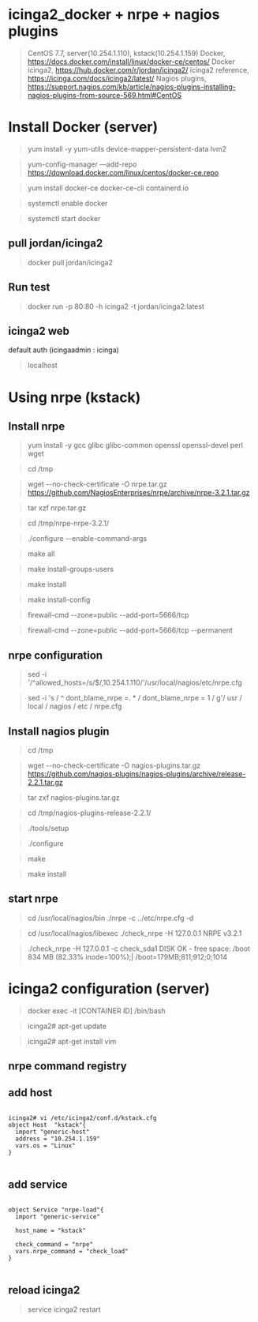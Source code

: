 # icinga2_docker + nrpe + nagios plugins

> CentOS 7.7, server(10.254.1.110), kstack(10.254.1.159)
> Docker, https://docs.docker.com/install/linux/docker-ce/centos/
> Docker icinga2, https://hub.docker.com/r/jordan/icinga2/
> icinga2 reference, https://icinga.com/docs/icinga2/latest/
> Nagios plugins, https://support.nagios.com/kb/article/nagios-plugins-installing-nagios-plugins-from-source-569.html#CentOS

# Install Docker (server)

> yum install -y yum-utils device-mapper-persistent-data lvm2

> yum-config-manager —add-repo https://download.docker.com/linux/centos/docker-ce.repo

> yum install docker-ce docker-ce-cli containerd.io

> systemctl enable docker

> systemctl start docker


## pull jordan/icinga2

> docker pull jordan/icinga2

## Run test

> docker run -p 80:80 -h icinga2 -t jordan/icinga2:latest


## icinga2 web
default auth (icingaadmin : icinga)
> localhost

# Using nrpe (kstack)

## Install nrpe 

> yum install -y gcc glibc glibc-common openssl openssl-devel perl wget

> cd /tmp

> wget --no-check-certificate -O nrpe.tar.gz https://github.com/NagiosEnterprises/nrpe/archive/nrpe-3.2.1.tar.gz

> tar xzf nrpe.tar.gz

> cd /tmp/nrpe-nrpe-3.2.1/

> ./configure --enable-command-args

> make all

> make install-groups-users

> make install

> make install-config

> firewall-cmd --zone=public --add-port=5666/tcp

> firewall-cmd --zone=public --add-port=5666/tcp --permanent

## nrpe configuration

> sed -i '/^allowed_hosts=/s/$/,10.254.1.110/'/usr/local/nagios/etc/nrpe.cfg 

> sed -i 's / ^ dont_blame_nrpe =. * / dont_blame_nrpe = 1 / g'/ usr / local / nagios / etc / nrpe.cfg

## Install nagios plugin 

> cd /tmp

> wget --no-check-certificate -O nagios-plugins.tar.gz https://github.com/nagios-plugins/nagios-plugins/archive/release-2.2.1.tar.gz

> tar zxf nagios-plugins.tar.gz

> cd /tmp/nagios-plugins-release-2.2.1/

> ./tools/setup

> ./configure

> make

> make install

## start nrpe
> cd /usr/local/nagios/bin
> ./nrpe -c ../etc/nrpe.cfg -d

> cd /usr/local/nagios/libexec
> ./check_nrpe -H 127.0.0.1
> NRPE v3.2.1

> ./check_nrpe -H 127.0.0.1 -c check_sda1
> DISK OK - free space: /boot 834 MB (82.33% inode=100%);| /boot=179MB;811;912;0;1014


# icinga2 configuration (server)

> docker exec -it  [CONTAINER ID] /bin/bash

> icinga2# apt-get update

> icinga2# apt-get install vim

## nrpe command registry

## add host
<pre>
<code>
icinga2# vi /etc/icinga2/conf.d/kstack.cfg
object Host  "kstack"{
  import "generic-host"
  address = "10.254.1.159"
  vars.os = "Linux"
}
</code>
</pre>


## add service
<pre>
<code>
object Service "nrpe-load"{
  import "generic-service"
  
  host_name = "kstack"
  
  check_command = "nrpe"
  vars.nrpe_command = "check_load"
}
</code>
</pre>

## reload icinga2
> service icinga2 restart




